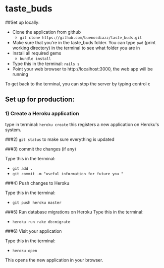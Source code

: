 # taste_buds

##Set up locally: 
- Clone the application from github
  * `git clone https://github.com/buenosdiazz/taste_buds.git`
- Make sure that you're in the taste_buds folder. You can type `pwd` (print working directory) in the terminal to see what folder you are in 
- Install all required gems
  * `bundle install`
- Type this in the terminal: `rails s`
- Point your web browser to http://localhost:3000, the web app will be running

To get back to the terminal, you can stop the server by typing control c


## Set up for production: 

### 1) Create a Heroku application

type in terminal: 
`heroku create`
this registers a new application on Heroku's system. 

###2) `git status` to make sure everything is updated 

###3) commit the changes (if any)  

Type this in the terminal:
* `git add .`
* `git commit -m "useful information for future you "`

###4) Push changes to Heroku

Type this in the terminal:
* `git push heroku master`

###5) Run database migrations on Heroku
Type this in the terminal:

* `heroku run rake db:migrate`

###6) Visit your application

Type this in the terminal:
* `heroku open`

This opens the new application in your browser.





